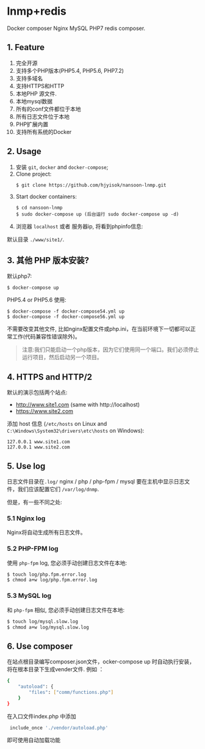 # lnmp+redis
Docker composer Nginx MySQL PHP7 redis composer.

## 1. Feature
1. 完全开源
2. 支持多个PHP版本(PHP5.4, PHP5.6, PHP7.2)
3. 支持多域名
4. 支持HTTPS和HTTP
5. 本地PHP 源文件.
6. 本地mysql数据
7. 所有的conf文件都位于本地
8. 所有日志文件位于本地
9. PHP扩展内置
10. 支持所有系统的Docker

## 2. Usage
1. 安装 `git`, `docker` and `docker-compose`;
2. Clone project:
    ```
    $ git clone https://github.com/hjyisok/nansoon-lnmp.git
    ```
4. Start docker containers:
    ```
    $ cd nansoon-lnmp
    $ sudo docker-compose up (后台运行 sudo docker-compose up -d) 
    ```
5. 浏览器 `localhost` 或者 服务器ip, 将看到phpinfo信息:

默认目录 `./www/site1/`.

## 3. 其他 PHP 版本安装?
默认php7:
```
$ docker-compose up
```
PHP5.4 or PHP5.6 使用:
```
$ docker-compose -f docker-compose54.yml up
$ docker-compose -f docker-compose56.yml up
```
不需要改变其他文件, 比如nginx配置文件或php.ini，在当前环境下一切都可以正常工作(代码兼容性错误除外)。

> 注意:我们只能启动一个php版本，因为它们使用同一个端口。我们必须停止运行项目，然后启动另一个项目。

## 4. HTTPS and HTTP/2
默认的演示包括两个站点:
* http://www.site1.com (same with http://localhost)
* https://www.site2.com

添加 host 信息 (`/etc/hosts` on Linux and `C:\Windows\System32\drivers\etc\hosts` on Windows):
```
127.0.0.1 www.site1.com
127.0.0.1 www.site2.com
```

## 5. Use log
日志文件目录在`.log/` nginx / php / php-fpm / mysql 
要在主机中显示日志文件，我们应该配置它们 `/var/log/dnmp`.

但是，有一些不同之处:

### 5.1 Nginx log
Nginx将自动生成所有日志文件。

### 5.2 PHP-FPM log
使用 `php-fpm` log, 您必须手动创建日志文件在本地:
```bash
$ touch log/php.fpm.error.log
$ chmod a+w log/php.fpm.error.log
```
### 5.3 MySQL log
和 `php-fpm` 相似, 您必须手动创建日志文件在本地:
```bash
$ touch log/mysql.slow.log
$ chmod a+w log/mysql.slow.log
```

## 6. Use composer
 在站点根目录编写composer.json文件，ocker-compose up 时自动执行安装，将在根本目录下生成vender文件.
 例如 ：
```bash
{
    "autoload": {
        "files": ["comm/functions.php"]
    }
}
```
 在入口文件index.php 中添加 
```bash
 include_once './vendor/autoload.php' 
```
 即可使用自动加载功能
